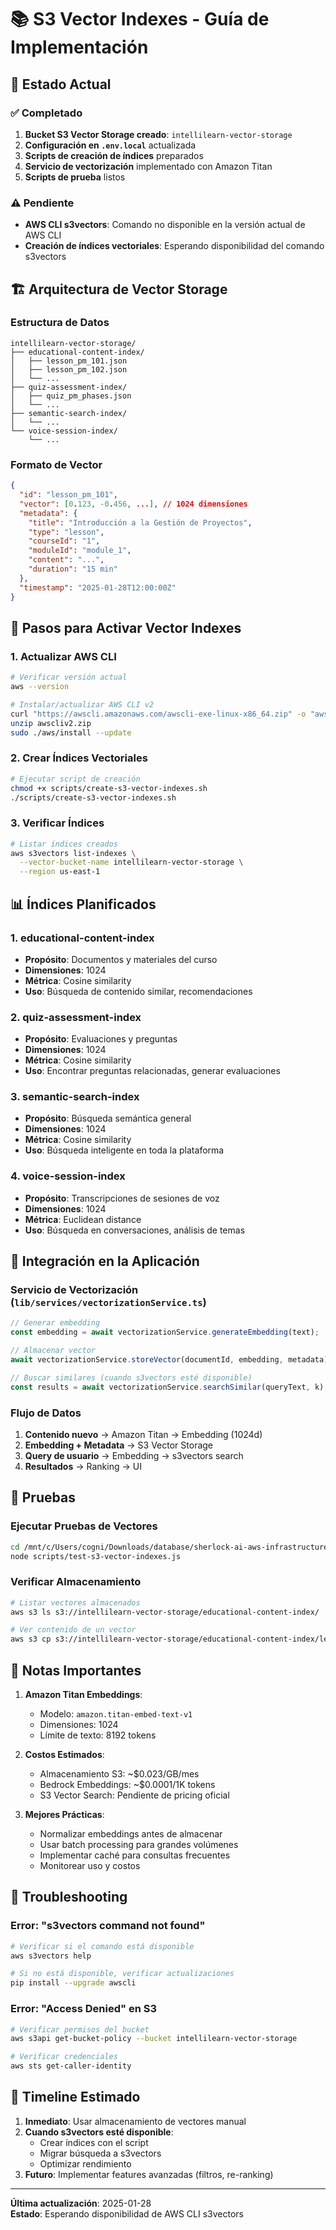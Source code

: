 # 📚 S3 Vector Indexes - Guía de Implementación

## 🎯 Estado Actual

### ✅ Completado
1. **Bucket S3 Vector Storage creado**: `intellilearn-vector-storage`
2. **Configuración en `.env.local`** actualizada
3. **Scripts de creación de índices** preparados
4. **Servicio de vectorización** implementado con Amazon Titan
5. **Scripts de prueba** listos

### ⚠️ Pendiente
- **AWS CLI s3vectors**: Comando no disponible en la versión actual de AWS CLI
- **Creación de índices vectoriales**: Esperando disponibilidad del comando s3vectors

## 🏗️ Arquitectura de Vector Storage

### Estructura de Datos
```
intellilearn-vector-storage/
├── educational-content-index/
│   ├── lesson_pm_101.json
│   ├── lesson_pm_102.json
│   └── ...
├── quiz-assessment-index/
│   ├── quiz_pm_phases.json
│   └── ...
├── semantic-search-index/
│   └── ...
└── voice-session-index/
    └── ...
```

### Formato de Vector
```json
{
  "id": "lesson_pm_101",
  "vector": [0.123, -0.456, ...], // 1024 dimensiones
  "metadata": {
    "title": "Introducción a la Gestión de Proyectos",
    "type": "lesson",
    "courseId": "1",
    "moduleId": "module_1",
    "content": "...",
    "duration": "15 min"
  },
  "timestamp": "2025-01-28T12:00:00Z"
}
```

## 🚀 Pasos para Activar Vector Indexes

### 1. Actualizar AWS CLI
```bash
# Verificar versión actual
aws --version

# Instalar/actualizar AWS CLI v2
curl "https://awscli.amazonaws.com/awscli-exe-linux-x86_64.zip" -o "awscliv2.zip"
unzip awscliv2.zip
sudo ./aws/install --update
```

### 2. Crear Índices Vectoriales
```bash
# Ejecutar script de creación
chmod +x scripts/create-s3-vector-indexes.sh
./scripts/create-s3-vector-indexes.sh
```

### 3. Verificar Índices
```bash
# Listar índices creados
aws s3vectors list-indexes \
  --vector-bucket-name intellilearn-vector-storage \
  --region us-east-1
```

## 📊 Índices Planificados

### 1. educational-content-index
- **Propósito**: Documentos y materiales del curso
- **Dimensiones**: 1024
- **Métrica**: Cosine similarity
- **Uso**: Búsqueda de contenido similar, recomendaciones

### 2. quiz-assessment-index  
- **Propósito**: Evaluaciones y preguntas
- **Dimensiones**: 1024
- **Métrica**: Cosine similarity
- **Uso**: Encontrar preguntas relacionadas, generar evaluaciones

### 3. semantic-search-index
- **Propósito**: Búsqueda semántica general
- **Dimensiones**: 1024
- **Métrica**: Cosine similarity
- **Uso**: Búsqueda inteligente en toda la plataforma

### 4. voice-session-index
- **Propósito**: Transcripciones de sesiones de voz
- **Dimensiones**: 1024
- **Métrica**: Euclidean distance
- **Uso**: Búsqueda en conversaciones, análisis de temas

## 🔧 Integración en la Aplicación

### Servicio de Vectorización (`lib/services/vectorizationService.ts`)
```typescript
// Generar embedding
const embedding = await vectorizationService.generateEmbedding(text);

// Almacenar vector
await vectorizationService.storeVector(documentId, embedding, metadata);

// Buscar similares (cuando s3vectors esté disponible)
const results = await vectorizationService.searchSimilar(queryText, k);
```

### Flujo de Datos
1. **Contenido nuevo** → Amazon Titan → Embedding (1024d)
2. **Embedding + Metadata** → S3 Vector Storage
3. **Query de usuario** → Embedding → s3vectors search
4. **Resultados** → Ranking → UI

## 🧪 Pruebas

### Ejecutar Pruebas de Vectores
```bash
cd /mnt/c/Users/cogni/Downloads/database/sherlock-ai-aws-infrastructure/Cognia-Intellilearn
node scripts/test-s3-vector-indexes.js
```

### Verificar Almacenamiento
```bash
# Listar vectores almacenados
aws s3 ls s3://intellilearn-vector-storage/educational-content-index/

# Ver contenido de un vector
aws s3 cp s3://intellilearn-vector-storage/educational-content-index/lesson_pm_101.json -
```

## 📝 Notas Importantes

1. **Amazon Titan Embeddings**:
   - Modelo: `amazon.titan-embed-text-v1`
   - Dimensiones: 1024
   - Límite de texto: 8192 tokens

2. **Costos Estimados**:
   - Almacenamiento S3: ~$0.023/GB/mes
   - Bedrock Embeddings: ~$0.0001/1K tokens
   - S3 Vector Search: Pendiente de pricing oficial

3. **Mejores Prácticas**:
   - Normalizar embeddings antes de almacenar
   - Usar batch processing para grandes volúmenes
   - Implementar caché para consultas frecuentes
   - Monitorear uso y costos

## 🚨 Troubleshooting

### Error: "s3vectors command not found"
```bash
# Verificar si el comando está disponible
aws s3vectors help

# Si no está disponible, verificar actualizaciones
pip install --upgrade awscli
```

### Error: "Access Denied" en S3
```bash
# Verificar permisos del bucket
aws s3api get-bucket-policy --bucket intellilearn-vector-storage

# Verificar credenciales
aws sts get-caller-identity
```

## 📅 Timeline Estimado

1. **Inmediato**: Usar almacenamiento de vectores manual
2. **Cuando s3vectors esté disponible**: 
   - Crear índices con el script
   - Migrar búsqueda a s3vectors
   - Optimizar rendimiento
3. **Futuro**: Implementar features avanzadas (filtros, re-ranking)

---
**Última actualización**: 2025-01-28  
**Estado**: Esperando disponibilidad de AWS CLI s3vectors